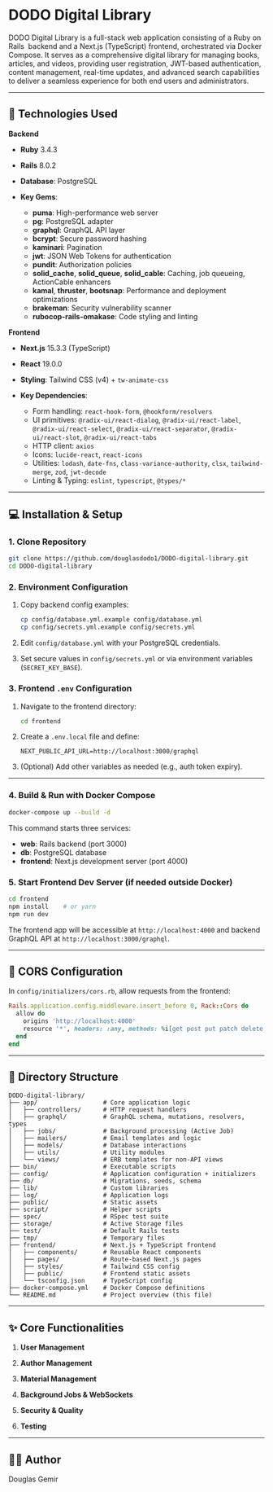 # DODO Digital Library

DODO Digital Library is a full-stack web application consisting of a Ruby on Rails  backend and a Next.js (TypeScript) frontend, orchestrated via Docker Compose. It serves as a comprehensive digital library for managing books, articles, and videos, providing user registration, JWT-based authentication, content management, real-time updates, and advanced search capabilities to deliver a seamless experience for both end users and administrators.

---

## 🚀 Technologies Used

**Backend**

* **Ruby** 3.4.3
* **Rails** 8.0.2
* **Database**: PostgreSQL
* **Key Gems**:

  * **puma**: High-performance web server
  * **pg**: PostgreSQL adapter
  * **graphql**: GraphQL API layer
  * **bcrypt**: Secure password hashing
  * **kaminari**: Pagination
  * **jwt**: JSON Web Tokens for authentication
  * **pundit**: Authorization policies
  * **solid\_cache**, **solid\_queue**, **solid\_cable**: Caching, job queueing, ActionCable enhancers
  * **kamal**, **thruster**, **bootsnap**: Performance and deployment optimizations
  * **brakeman**: Security vulnerability scanner
  * **rubocop-rails-omakase**: Code styling and linting

**Frontend**

* **Next.js** 15.3.3 (TypeScript)
* **React** 19.0.0
* **Styling**: Tailwind CSS (v4) + `tw-animate-css`
* **Key Dependencies**:

  * Form handling: `react-hook-form`, `@hookform/resolvers`
  * UI primitives: `@radix-ui/react-dialog`, `@radix-ui/react-label`, `@radix-ui/react-select`, `@radix-ui/react-separator`, `@radix-ui/react-slot`, `@radix-ui/react-tabs`
  * HTTP client: `axios`
  * Icons: `lucide-react`, `react-icons`
  * Utilities: `lodash`, `date-fns`, `class-variance-authority`, `clsx`, `tailwind-merge`, `zod`, `jwt-decode`
  * Linting & Typing: `eslint`, `typescript`, `@types/*`

---

## 💻 Installation & Setup

### 1. Clone Repository

```bash
git clone https://github.com/douglasdodo1/DODO-digital-library.git
cd DODO-digital-library
```

### 2. Environment Configuration

1. Copy backend config examples:

   ```bash
   cp config/database.yml.example config/database.yml
   cp config/secrets.yml.example config/secrets.yml
   ```
2. Edit `config/database.yml` with your PostgreSQL credentials.
3. Set secure values in `config/secrets.yml` or via environment variables (`SECRET_KEY_BASE`).

### 3. Frontend `.env` Configuration

1. Navigate to the frontend directory:

   ```bash
   cd frontend
   ```
2. Create a `.env.local` file and define:

   ```dotenv
   NEXT_PUBLIC_API_URL=http://localhost:3000/graphql
   ```
3. (Optional) Add other variables as needed (e.g., auth token expiry).

---

### 4. Build & Run with Docker Compose

```bash
docker-compose up --build -d
```

This command starts three services:

* **web**: Rails backend (port 3000)
* **db**: PostgreSQL database
* **frontend**: Next.js development server (port 4000)

### 5. Start Frontend Dev Server (if needed outside Docker)

```bash
cd frontend
npm install    # or yarn
npm run dev
```

The frontend app will be accessible at `http://localhost:4000` and backend GraphQL API at `http://localhost:3000/graphql`.

---

## 🔌 CORS Configuration

In `config/initializers/cors.rb`, allow requests from the frontend:

```ruby
Rails.application.config.middleware.insert_before 0, Rack::Cors do
  allow do
    origins 'http://localhost:4000'
    resource '*', headers: :any, methods: %i[get post put patch delete options head]
  end
end
```

---

## 📝 Directory Structure

```
DODO-digital-library/
├── app/                  # Core application logic
│   ├── controllers/      # HTTP request handlers
│   ├── graphql/          # GraphQL schema, mutations, resolvers, types
│   ├── jobs/             # Background processing (Active Job)
│   ├── mailers/          # Email templates and logic
│   ├── models/           # Database interactions
│   ├── utils/            # Utility modules
│   └── views/            # ERB templates for non-API views
├── bin/                  # Executable scripts
├── config/               # Application configuration + initializers
├── db/                   # Migrations, seeds, schema
├── lib/                  # Custom libraries
├── log/                  # Application logs
├── public/               # Static assets
├── script/               # Helper scripts
├── spec/                 # RSpec test suite
├── storage/              # Active Storage files
├── test/                 # Default Rails tests
├── tmp/                  # Temporary files
├── frontend/             # Next.js + TypeScript frontend
│   ├── components/       # Reusable React components
│   ├── pages/            # Route-based Next.js pages
│   ├── styles/           # Tailwind CSS config
│   ├── public/           # Frontend static assets
│   └── tsconfig.json     # TypeScript config
├── docker-compose.yml    # Docker Compose definitions
└── README.md             # Project overview (this file)
```

---

## ✨ Core Functionalities

1. **User Management**

2. **Author Management**

3. **Material Management**

4. **Background Jobs & WebSockets**

5. **Security & Quality**

6. **Testing**

---

## 👨‍💻 Author

Douglas Gemir
